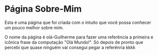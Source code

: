 # Página Sobre-Mim 
Esta é uma página que foi criada com o intuito que você possa conhecer um pouco melhor sobre mim. 

O nome da página é olá-Guilherme para fazer uma referência a primeira e icônica frase da computação 
"Olá Mundo!". Só depois de pronto que percebi que quase ninguém vai consegui pegar a referênria kkkk
